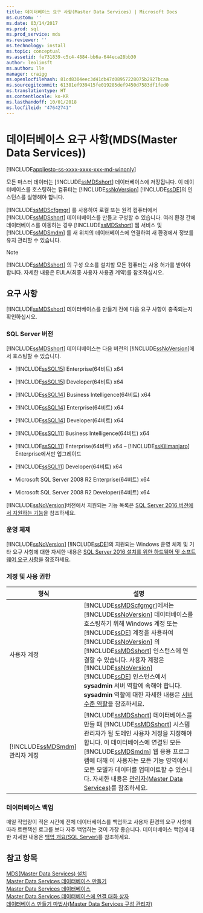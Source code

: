 ```yaml
---
title: 데이터베이스 요구 사항(Master Data Services) | Microsoft Docs
ms.custom: ''
ms.date: 03/14/2017
ms.prod: sql
ms.prod_service: mds
ms.reviewer: ''
ms.technology: install
ms.topic: conceptual
ms.assetid: fe731839-c5c4-4884-bb6a-644eca28bb30
author: leolimsft
ms.author: lle
manager: craigg
ms.openlocfilehash: 81cd8304eec3d41db47d08957228075b2927bcaa
ms.sourcegitcommit: 61381ef939415fe019285def9450d7583df1fed0
ms.translationtype: HT
ms.contentlocale: ko-KR
ms.lasthandoff: 10/01/2018
ms.locfileid: "47642741"
---
```

# <a name="database-requirements-master-data-services"></a>데이터베이스 요구 사항(MDS(Master Data Services))

[!INCLUDE[appliesto-ss-xxxx-xxxx-xxx-md-winonly](../../includes/appliesto-ss-xxxx-xxxx-xxx-md-winonly.md)]

  모든 마스터 데이터는 [!INCLUDE[ssMDSshort](../../includes/ssmdsshort-md.md)] 데이터베이스에 저장됩니다. 이 데이터베이스를 호스팅하는 컴퓨터는 [!INCLUDE[ssNoVersion](../../includes/ssnoversion-md.md)] [!INCLUDE[ssDE](../../includes/ssde-md.md)]의 인스턴스를 실행해야 합니다.  
  
 [!INCLUDE[ssMDScfgmgr](../../includes/ssmdscfgmgr-md.md)] 를 사용하여 로컬 또는 원격 컴퓨터에서 [!INCLUDE[ssMDSshort](../../includes/ssmdsshort-md.md)] 데이터베이스를 만들고 구성할 수 있습니다. 여러 환경 간에 데이터베이스를 이동하는 경우 [!INCLUDE[ssMDSshort](../../includes/ssmdsshort-md.md)] 웹 서비스 및 [!INCLUDE[ssMDSmdm](../../includes/ssmdsmdm-md.md)] 를 새 위치의 데이터베이스에 연결하여 새 환경에서 정보를 유지 관리할 수 있습니다.  
  
> [!NOTE]  
>  [!INCLUDE[ssMDSshort](../../includes/ssmdsshort-md.md)] 의 구성 요소를 설치할 모든 컴퓨터는 사용 허가를 받아야 합니다. 자세한 내용은 EULA(최종 사용자 사용권 계약)를 참조하십시오.  
  
## <a name="requirements"></a>요구 사항  
 [!INCLUDE[ssMDSshort](../../includes/ssmdsshort-md.md)] 데이터베이스를 만들기 전에 다음 요구 사항이 충족되는지 확인하십시오.  
  
### <a name="sql-server-edition"></a>SQL Server 버전  
 [!INCLUDE[ssMDSshort](../../includes/ssmdsshort-md.md)] 데이터베이스는 다음 버전의 [!INCLUDE[ssNoVersion](../../includes/ssnoversion-md.md)]에서 호스팅할 수 있습니다.  
  
 
-   [!INCLUDE[ssSQL15](../../includes/sssql15-md.md)] Enterprise(64비트) x64  
  
-   [!INCLUDE[ssSQL15](../../includes/sssql15-md.md)] Developer(64비트) x64  
  
-   [!INCLUDE[ssSQL14](../../includes/sssql14-md.md)] Business Intelligence(64비트) x64  
  
-   [!INCLUDE[ssSQL14](../../includes/sssql14-md.md)] Enterprise(64비트) x64  
  
-   [!INCLUDE[ssSQL14](../../includes/sssql14-md.md)] Developer(64비트) x64  
  
-   [!INCLUDE[ssSQL11](../../includes/sssql11-md.md)] Business Intelligence(64비트) x64  
  
-   [!INCLUDE[ssSQL11](../../includes/sssql11-md.md)] Enterprise(64비트) x64 – [!INCLUDE[ssKilimanjaro](../../includes/sskilimanjaro-md.md)] Enterprise에서만 업그레이드  
  
-   [!INCLUDE[ssSQL11](../../includes/sssql11-md.md)] Developer(64비트) x64  
  
-   Microsoft SQL Server 2008 R2 Enterprise(64비트) x64  
  
-   Microsoft SQL Server 2008 R2 Developer(64비트) x64  
  
 [!INCLUDE[ssNoVersion](../../includes/ssnoversion-md.md)]버전에서 지원되는 기능 목록은 [SQL Server 2016 버전에서 지원하는 기능](../../sql-server/editions-and-supported-features-for-sql-server-2016.md)을 참조하세요. 
  
### <a name="operating-system"></a>운영 체제  
 [!INCLUDE[ssNoVersion](../../includes/ssnoversion-md.md)] [!INCLUDE[ssDE](../../includes/ssde-md.md)]의 지원되는 Windows 운영 체제 및 기타 요구 사항에 대한 자세한 내용은 [SQL Server 2016 설치를 위한 하드웨어 및 소프트웨어 요구 사항](../../sql-server/install/hardware-and-software-requirements-for-installing-sql-server.md)을 참조하세요.  
  
### <a name="accounts-and-permissions"></a>계정 및 사용 권한  
  
|형식|설명|  
|----------|-----------------|  
|사용자 계정|[!INCLUDE[ssMDScfgmgr](../../includes/ssmdscfgmgr-md.md)]에서는 [!INCLUDE[ssNoVersion](../../includes/ssnoversion-md.md)] 데이터베이스를 호스팅하기 위해 Windows 계정 또는 [!INCLUDE[ssDE](../../includes/ssde-md.md)] 계정을 사용하여 [!INCLUDE[ssNoVersion](../../includes/ssnoversion-md.md)] 의 [!INCLUDE[ssMDSshort](../../includes/ssmdsshort-md.md)] 인스턴스에 연결할 수 있습니다. 사용자 계정은 [!INCLUDE[ssNoVersion](../../includes/ssnoversion-md.md)] [!INCLUDE[ssDE](../../includes/ssde-md.md)] 인스턴스에서 **sysadmin** 서버 역할에 속해야 합니다. **sysadmin** 역할에 대한 자세한 내용은 [서버 수준 역할](../../relational-databases/security/authentication-access/server-level-roles.md)을 참조하세요.|  
|[!INCLUDE[ssMDSmdm](../../includes/ssmdsmdm-md.md)] 관리자 계정|[!INCLUDE[ssMDSshort](../../includes/ssmdsshort-md.md)] 데이터베이스를 만들 때 [!INCLUDE[ssMDSshort](../../includes/ssmdsshort-md.md)] 시스템 관리자가 될 도메인 사용자 계정을 지정해야 합니다. 이 데이터베이스에 연결된 모든 [!INCLUDE[ssMDSmdm](../../includes/ssmdsmdm-md.md)] 웹 응용 프로그램에 대해 이 사용자는 모든 기능 영역에서 모든 모델과 데이터를 업데이트할 수 있습니다. 자세한 내용은 [관리자&#40;Master Data Services&#41;](../../master-data-services/administrators-master-data-services.md)를 참조하세요.|  
  
### <a name="database-backup"></a>데이터베이스 백업  
 매일 작업량이 적은 시간에 전체 데이터베이스를 백업하고 사용자 환경의 요구 사항에 따라 트랜잭션 로그를 보다 자주 백업하는 것이 가장 좋습니다. 데이터베이스 백업에 대한 자세한 내용은 [백업 개요&#40;SQL Server&#41;](../../relational-databases/backup-restore/backup-overview-sql-server.md)를 참조하세요.  
  
## <a name="see-also"></a>참고 항목  
 [MDS(Master Data Services) 설치](../../master-data-services/install-windows/install-master-data-services.md)   
 [Master Data Services 데이터베이스 만들기](../../master-data-services/install-windows/create-a-master-data-services-database.md)   
 [Master Data Services 데이터베이스](../../master-data-services/master-data-services-database.md)   
 [Master Data Services 데이터베이스에 연결 대화 상자](../../master-data-services/connect-to-a-master-data-services-database-dialog-box.md)   
 [데이터베이스 만들기 마법사&#40;Master Data Services 구성 관리자&#41;](../../master-data-services/create-database-wizard-master-data-services-configuration-manager.md)  
  
  
